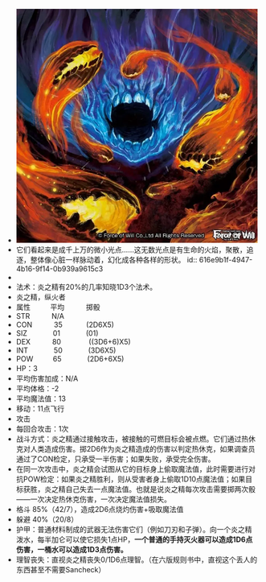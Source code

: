 - ![image.png](../assets/image_1631329883026_0.png)
- 它们看起来是成千上万的微小光点……这无数光点是有生命的火焰，聚散，追逐，整体像心脏一样脉动着，幻化成各种各样的形状。
  id:: 616e9b1f-4947-4b16-9f14-0b939a9615c3
-
- 法术：炎之精有20%的几率知晓1D3个法术。
- 炎之精，纵火者
- 属性          平均           掷骰
- STR           N/A
- CON           35            (2D6X5)
- SIZ             01             (01)
- DEX           80              ((3D6+6)X5)
- INT             50             (3D6X5)
- POW          65             (2D6+6X5)
- HP：3
- 平均伤害加成：N/A
- 平均体格：-2
- 平均魔法值：13
- 移动：11点飞行
- 攻击
- 每回合攻击：1次
- 战斗方式：炎之精通过接触攻击，被接触的可燃目标会被点燃。它们通过热休克对人类造成伤害。掷2D6作为炎之精造成的伤害以判定热休克，如果调查员通过了CON检定，只承受一半伤害；如果失败，承受完全伤害。
- 在同一次攻击中，炎之精会试图从它的目标身上偷取魔法值，此时需要进行对抗POW检定：如果炎之精胜利，则从受害者身上偷取1D10点魔法值；如果目标获胜，炎之精自己失去一点魔法值。也就是说炎之精每次攻击需要掷两次骰——一次决定热休克伤害，一次决定魔法值损失。
- 格斗 85%（42/7），造成2D6点烧灼伤害+吸取魔法值
- 躲避 40%（20/8）
- 护甲：普通材料制成的武器无法伤害它们（例如刀刃和子弹）。向一个炎之精泼水，每半加仑可以使它损失1点HP，**一个普通的手持灭火器可以造成1D6点伤害，一桶水可以造成1D3点伤害。**
- 理智丧失：直视炎之精丧失0/1D6点理智。（在六版规则书中，直视这个丢人的东西甚至不需要Sancheck）